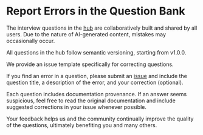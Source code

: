 # Report Errors in the Question Bank

The interview questions in the [hub](https://pinkprisma.com) are collaboratively built and shared by all users. Due to the nature of AI-generated content, mistakes may occasionally occur.
<br/>

All questions in the hub follow semantic versioning, starting from v1.0.0.
<br/>

We provide an issue template specifically for correcting questions.
<br/>

If you find an error in a question, please submit an [issue](https://github.com/weicanie/prisma-ai/issues) and include the question title, a description of the error, and your correction (optional).
<br/>

Each question includes documentation provenance. If an answer seems suspicious, feel free to read the original documentation and include suggested corrections in your issue whenever possible.
<br/>

Your feedback helps us and the community continually improve the quality of the questions, ultimately benefiting you and many others.
